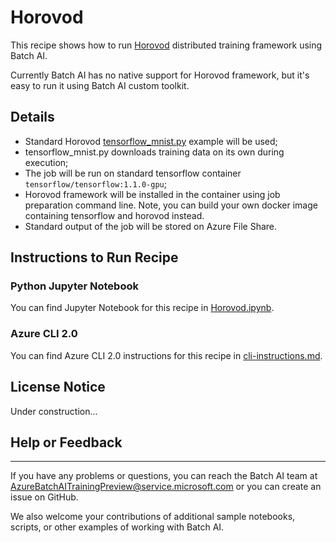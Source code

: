 # Horovod

This recipe shows how to run [Horovod](https://github.com/uber/horovod) distributed training framework using Batch AI.

Currently Batch AI has no native support for Horovod framework, but it's easy to run it using Batch AI custom toolkit.


## Details

- Standard Horovod [tensorflow_mnist.py](https://github.com/uber/horovod/blob/v0.9.10/examples/tensorflow_mnist.py) example will be used;
- tensorflow_mnist.py downloads training data on its own during execution;
- The job will be run on standard tensorflow container ```tensorflow/tensorflow:1.1.0-gpu```;
- Horovod framework will be installed in the container using job preparation command line. Note, you can build your own docker image containing tensorflow and horovod instead.
- Standard output of the job will be stored on Azure File Share.

## Instructions to Run Recipe

### Python Jupyter Notebook

You can find Jupyter Notebook for this recipe in [Horovod.ipynb](./Horovod.ipynb).

### Azure CLI 2.0

You can find Azure CLI 2.0 instructions for this recipe in [cli-instructions.md](./cli-instructions.md).

## License Notice

Under construction...

## Help or Feedback
--------------------
If you have any problems or questions, you can reach the Batch AI team at [AzureBatchAITrainingPreview@service.microsoft.com](mailto:AzureBatchAITrainingPreview@service.microsoft.com) or you can create an issue on GitHub.

We also welcome your contributions of additional sample notebooks, scripts, or other examples of working with Batch AI.
